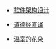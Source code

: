 - [软件架构设计](https://www.zhihu.com/column/kls-software-arch-world)
- [道德经直译](https://www.zhihu.com/column/c_98022108)

- [温室的花朵](https://www.zhihu.com/column/c_158518937)